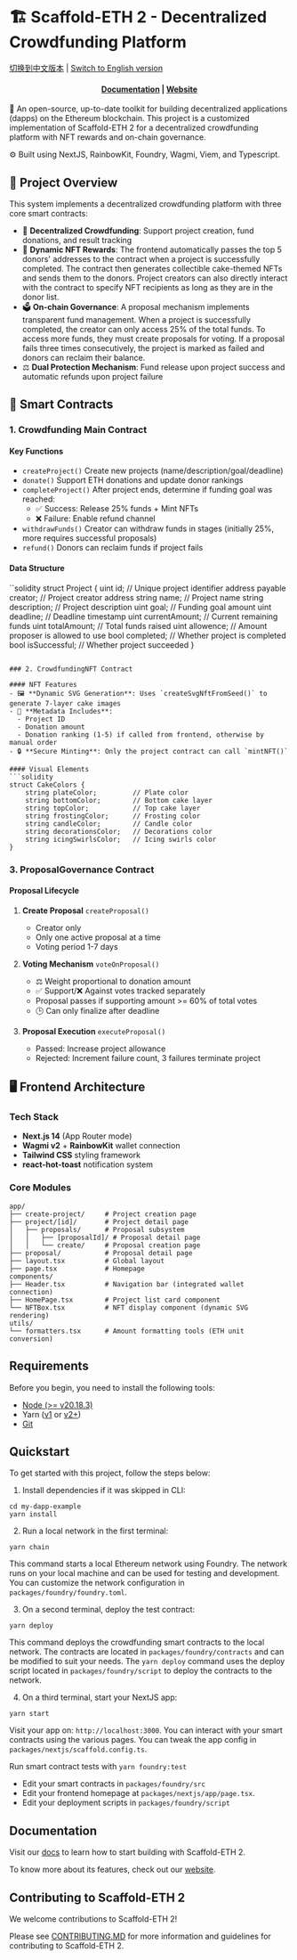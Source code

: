 # 🏗 Scaffold-ETH 2 - Decentralized Crowdfunding Platform

[切换到中文版本](zh_README.md) | [Switch to English version](README.md)

<h4 align="center">
  <a href="https://docs.scaffoldeth.io">Documentation</a> |
  <a href="https://scaffoldeth.io">Website</a>
</h4>

🧪 An open-source, up-to-date toolkit for building decentralized applications (dapps) on the Ethereum blockchain. This project is a customized implementation of Scaffold-ETH 2 for a decentralized crowdfunding platform with NFT rewards and on-chain governance.

⚙️ Built using NextJS, RainbowKit, Foundry, Wagmi, Viem, and Typescript.

## 🎉 Project Overview

This system implements a decentralized crowdfunding platform with three core smart contracts:

- 🎉 **Decentralized Crowdfunding**: Support project creation, fund donations, and result tracking
- 🎨 **Dynamic NFT Rewards**: The frontend automatically passes the top 5 donors' addresses to the contract when a project is successfully completed. The contract then generates collectible cake-themed NFTs and sends them to the donors. Project creators can also directly interact with the contract to specify NFT recipients as long as they are in the donor list.
- 🗳️ **On-chain Governance**: A proposal mechanism implements transparent fund management. When a project is successfully completed, the creator can only access 25% of the total funds. To access more funds, they must create proposals for voting. If a proposal fails three times consecutively, the project is marked as failed and donors can reclaim their balance.
- ⚖️ **Dual Protection Mechanism**: Fund release upon project success and automatic refunds upon project failure

## 📄 Smart Contracts

### 1. Crowdfunding Main Contract

#### Key Functions
- `createProject()` Create new projects (name/description/goal/deadline)
- `donate()` Support ETH donations and update donor rankings
- `completeProject()` After project ends, determine if funding goal was reached:
  - ✅ Success: Release 25% funds + Mint NFTs
  - ❌ Failure: Enable refund channel
- `withdrawFunds()` Creator can withdraw funds in stages (initially 25%, more requires successful proposals)
- `refund()` Donors can reclaim funds if project fails

#### Data Structure
``solidity
struct Project {
    uint id; // Unique project identifier
    address payable creator; // Project creator address
    string name; // Project name
    string description; // Project description
    uint goal; // Funding goal amount
    uint deadline; // Deadline timestamp
    uint currentAmount; // Current remaining funds
    uint totalAmount; // Total funds raised
    uint allowence; // Amount proposer is allowed to use
    bool completed; // Whether project is completed
    bool isSuccessful; // Whether project succeeded
}
```

### 2. CrowdfundingNFT Contract

#### NFT Features
- 🖼️ **Dynamic SVG Generation**: Uses `createSvgNftFromSeed()` to generate 7-layer cake images
- 📝 **Metadata Includes**:
  - Project ID
  - Donation amount
  - Donation ranking (1-5) if called from frontend, otherwise by manual order
- 🔒 **Secure Minting**: Only the project contract can call `mintNFT()`

#### Visual Elements
```solidity
struct CakeColors {
    string plateColor;         // Plate color
    string bottomColor;        // Bottom cake layer
    string topColor;           // Top cake layer
    string frostingColor;      // Frosting color
    string candleColor;        // Candle color
    string decorationsColor;   // Decorations color
    string icingSwirlsColor;   // Icing swirls color
}
```

### 3. ProposalGovernance Contract

#### Proposal Lifecycle
1. **Create Proposal** `createProposal()`
   - Creator only
   - Only one active proposal at a time
   - Voting period 1-7 days

2. **Voting Mechanism** `voteOnProposal()`
   - ⚖️ Weight proportional to donation amount
   - ✅ Support/❌ Against votes tracked separately
   - Proposal passes if supporting amount >= 60% of total votes
   - 🕒 Can only finalize after deadline

3. **Proposal Execution** `executeProposal()`
   - Passed: Increase project allowance
   - Rejected: Increment failure count, 3 failures terminate project

## 🖥️ Frontend Architecture

### Tech Stack
- **Next.js 14** (App Router mode)
- **Wagmi v2** + **RainbowKit** wallet connection
- **Tailwind CSS** styling framework
- **react-hot-toast** notification system

### Core Modules
```
app/
├── create-project/     # Project creation page
├── project/[id]/       # Project detail page
│   ├── proposals/      # Proposal subsystem
│   │   ├── [proposalId]/ # Proposal detail page
│   │   └── create/     # Proposal creation page
├── proposal/           # Proposal detail page
├── layout.tsx          # Global layout
├── page.tsx            # Homepage
components/
├── Header.tsx          # Navigation bar (integrated wallet connection)
├── HomePage.tsx        # Project list card component
└── NFTBox.tsx          # NFT display component (dynamic SVG rendering)
utils/
└── formatters.tsx      # Amount formatting tools (ETH unit conversion)
```

## Requirements

Before you begin, you need to install the following tools:

- [Node (>= v20.18.3)](https://nodejs.org/en/download/)
- Yarn ([v1](https://classic.yarnpkg.com/en/docs/install/) or [v2+](https://yarnpkg.com/getting-started/install))
- [Git](https://git-scm.com/downloads)

## Quickstart

To get started with this project, follow the steps below:

1. Install dependencies if it was skipped in CLI:

```
cd my-dapp-example
yarn install
```

2. Run a local network in the first terminal:

```
yarn chain
```

This command starts a local Ethereum network using Foundry. The network runs on your local machine and can be used for testing and development. You can customize the network configuration in `packages/foundry/foundry.toml`.

3. On a second terminal, deploy the test contract:

```
yarn deploy
```

This command deploys the crowdfunding smart contracts to the local network. The contracts are located in `packages/foundry/contracts` and can be modified to suit your needs. The `yarn deploy` command uses the deploy script located in `packages/foundry/script` to deploy the contracts to the network.

4. On a third terminal, start your NextJS app:

```
yarn start
```

Visit your app on: `http://localhost:3000`. You can interact with your smart contracts using the various pages. You can tweak the app config in `packages/nextjs/scaffold.config.ts`.

Run smart contract tests with `yarn foundry:test`

- Edit your smart contracts in `packages/foundry/src`
- Edit your frontend homepage at `packages/nextjs/app/page.tsx`.
- Edit your deployment scripts in `packages/foundry/script`


## Documentation

Visit our [docs](https://docs.scaffoldeth.io) to learn how to start building with Scaffold-ETH 2.

To know more about its features, check out our [website](https://scaffoldeth.io).

## Contributing to Scaffold-ETH 2

We welcome contributions to Scaffold-ETH 2!

Please see [CONTRIBUTING.MD](https://github.com/scaffold-eth/scaffold-eth-2/blob/main/CONTRIBUTING.md) for more information and guidelines for contributing to Scaffold-ETH 2.